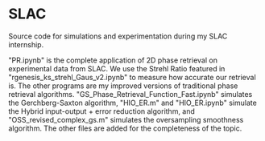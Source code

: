 # SLAC
Source code for simulations and experimentation during my SLAC internship. 

"PR.ipynb" is the complete application of 2D phase retrieval on experimental data from SLAC. We use the Strehl Ratio featured in "rgenesis_ks_strehl_Gaus_v2.ipynb" to measure how accurate our retrieval is. The other programs are my improved versions of traditional phase retrieval algorithms. "GS_Phase_Retrieval_Function_Fast.ipynb" simulates the Gerchberg-Saxton algorithm, "HIO_ER.m" and "HIO_ER.ipynb" simulate the Hybrid input-output + error reduction algorithm, and "OSS_revised_complex_gs.m" simulates the oversampling smoothness algorithm. The other files are added for the completeness of the topic. 
